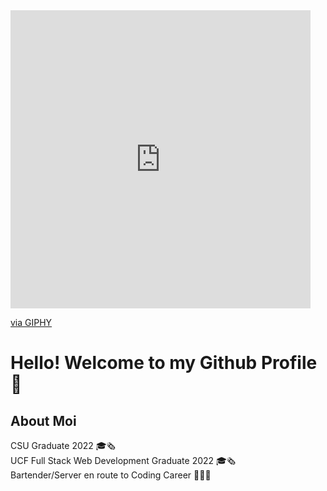 <iframe src="https://giphy.com/embed/DOmoqqHVkhLos" width="480" height="477" frameBorder="0" class="giphy-embed" allowFullScreen></iframe><p><a href="https://giphy.com/gifs/the-messengers-DOmoqqHVkhLos">via GIPHY</a></p>

# Hello! Welcome to my Github Profile 👋

About Moi
---
CSU Graduate 2022 🎓🗞 <br>
UCF Full Stack Web Development Graduate 2022 🎓🗞 <br>
Bartender/Server en route to Coding Career 👩🏽‍💻 <br>
